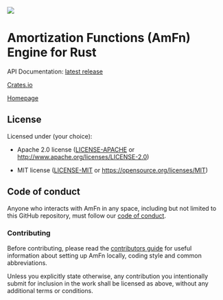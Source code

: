 [![](https://shiftleftsoftware.com/images/logo.png)](https://shiftleftsoftware.com)

Amortization Functions (AmFn) Engine for Rust
==========================================================
API Documentation: [latest release](https://docs.rs/amfnengine)

[Crates.io](https://crates.io/crates/amfnengine)

[Homepage](https://shiftleftsoftware.com)

## License

Licensed under (your choice):

 * Apache 2.0 license ([LICENSE-APACHE](LICENSE-APACHE) or
   http://www.apache.org/licenses/LICENSE-2.0)

 * MIT license ([LICENSE-MIT](LICENSE-MIT) or
   https://opensource.org/licenses/MIT)

## Code of conduct

Anyone who interacts with AmFn in any space, including but not limited to
this GitHub repository, must follow our [code of conduct](CODE_OF_CONDUCT.md).

### Contributing

Before contributing, please read the [contributors guide](CONTRIBUTING.md)
for useful information about setting up AmFn locally, coding style and common abbreviations.

Unless you explicitly state otherwise, any contribution you intentionally submit
for inclusion in the work shall be licensed as above, without any additional terms
or conditions.